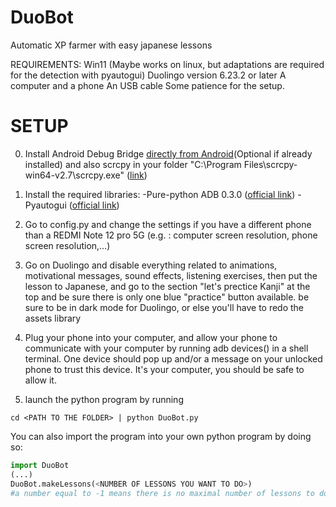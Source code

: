 # DuoBot
Automatic XP farmer with easy japanese lessons

REQUIREMENTS: 
Win11 (Maybe works on linux, but adaptations are required for the detection with pyautogui)
Duolingo version 6.23.2 or later
A computer and a phone
An USB cable
Some patience for the setup.

# SETUP 
0) Install Android Debug Bridge [directly from Android]([https://www.google.com](https://developer.android.com/tools/adb?hl=en))(Optional if already installed) and also scrcpy in your folder "C:\Program Files\scrcpy-win64-v2.7\scrcpy.exe" ([link](https://scrcpy.org/))

1) Install the required libraries:
   -Pure-python ADB 0.3.0 ([official link](https://pypi.org/project/pure-python-adb/))
   -Pyautogui  ([official link](https://pyautogui.readthedocs.io/en/latest/))

3) Go to config.py and change the settings if you have a different phone than a REDMI Note 12 pro 5G
(e.g. : computer screen resolution, phone screen resolution,...)

4) Go on Duolingo and disable everything related to animations, motivational messages, sound effects, listening exercises, then put the lesson to Japanese, and go to the section "let's prectice Kanji" at the top and be sure there is only one blue "practice" button available. be sure to be in dark mode for Duolingo, or else you'll have to redo the assets library
   
5) Plug your phone into your computer, and allow your phone to communicate with your computer by running adb devices() in a shell terminal. One device should pop up and/or a message on your unlocked phone to trust this device. It's your computer, you should be safe to allow it.

6) launch the python program by running
```shell
cd <PATH TO THE FOLDER> | python DuoBot.py
```
You can also import the program into your own python program by doing so:
```python
import DuoBot
(...)
DuoBot.makeLessons(<NUMBER OF LESSONS YOU WANT TO DO>)
#a number equal to -1 means there is no maximal number of lessons to do
```
